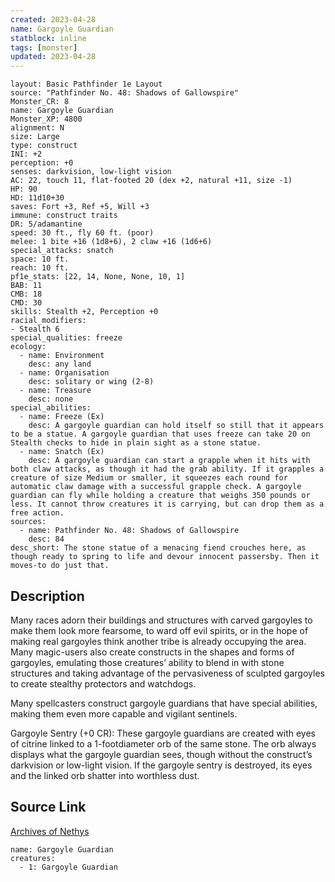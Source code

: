 ```yaml
---
created: 2023-04-28
name: Gargoyle Guardian
statblock: inline
tags: [monster]
updated: 2023-04-28
---
```

```statblock
layout: Basic Pathfinder 1e Layout
source: "Pathfinder No. 48: Shadows of Gallowspire"
Monster_CR: 8
name: Gargoyle Guardian
Monster_XP: 4800
alignment: N
size: Large
type: construct
INI: +2
perception: +0
senses: darkvision, low-light vision
AC: 22, touch 11, flat-footed 20 (dex +2, natural +11, size -1)
HP: 90
HD: 11d10+30
saves: Fort +3, Ref +5, Will +3
immune: construct traits
DR: 5/adamantine
speed: 30 ft., fly 60 ft. (poor)
melee: 1 bite +16 (1d8+6), 2 claw +16 (1d6+6)
special_attacks: snatch
space: 10 ft.
reach: 10 ft.
pf1e_stats: [22, 14, None, None, 10, 1]
BAB: 11
CMB: 18
CMD: 30
skills: Stealth +2, Perception +0
racial_modifiers:
- Stealth 6
special_qualities: freeze
ecology:
  - name: Environment
    desc: any land
  - name: Organisation
    desc: solitary or wing (2-8)
  - name: Treasure
    desc: none
special_abilities:
  - name: Freeze (Ex)
    desc: A gargoyle guardian can hold itself so still that it appears to be a statue. A gargoyle guardian that uses freeze can take 20 on Stealth checks to hide in plain sight as a stone statue.
  - name: Snatch (Ex)
    desc: A gargoyle guardian can start a grapple when it hits with both claw attacks, as though it had the grab ability. If it grapples a creature of size Medium or smaller, it squeezes each round for automatic claw damage with a successful grapple check. A gargoyle guardian can fly while holding a creature that weighs 350 pounds or less. It cannot throw creatures it is carrying, but can drop them as a free action.
sources:
  - name: Pathfinder No. 48: Shadows of Gallowspire
    desc: 84
desc_short: The stone statue of a menacing fiend crouches here, as though ready to spring to life and devour innocent passersby. Then it moves-to do just that.
```
## Description
Many races adorn their buildings and structures with carved gargoyles to make them look more fearsome, to ward off evil spirits, or in the hope of making real gargoyles think another tribe is already occupying the area. Many magic-users also create constructs in the shapes and forms of gargoyles, emulating those creatures’ ability to blend in with stone structures and taking advantage of the pervasiveness of sculpted gargoyles to create stealthy protectors and watchdogs.

Many spellcasters construct gargoyle guardians that have special abilities, making them even more capable and vigilant sentinels.

Gargoyle Sentry (+0 CR): These gargoyle guardians are created with eyes of citrine linked to a 1-footdiameter orb of the same stone. The orb always displays what the gargoyle guardian sees, though without the construct’s darkvision or low-light vision. If the gargoyle sentry is destroyed, its eyes and the linked orb shatter into worthless dust.
## Source Link
[Archives of Nethys](https://aonprd.com/MonsterDisplay.aspx?ItemName=Gargoyle%20Guardian)
```encounter-table
name: Gargoyle Guardian
creatures:
  - 1: Gargoyle Guardian
```
